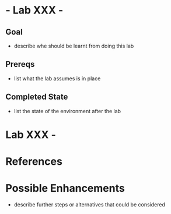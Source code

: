# <course name> - Lab XXX - <lab name>

## Goal
* describe whe should be learnt from doing this lab

## Prereqs
* list what the lab assumes is in place

## Completed State
* list the state of the environment after the lab

# Lab XXX - <lab name> 

## <step name>

# References

# Possible Enhancements
* describe further steps or alternatives that could be considered